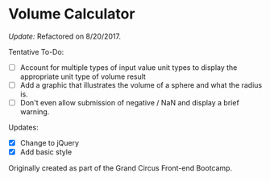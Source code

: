 # Volume Calculator

*Update:* Refactored on 8/20/2017.

Tentative To-Do:

- [ ] Account for multiple types of input value unit types to display the appropriate unit type of volume result
- [ ] Add a graphic that illustrates the volume of a sphere and what the radius is.
- [ ] Don't even allow submission of negative / NaN and display a brief warning.

Updates:

- [X] Change to jQuery
- [X] Add basic style

Originally created as part of the Grand Circus Front-end Bootcamp.
